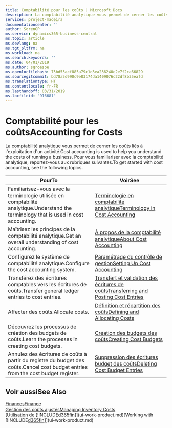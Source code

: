 ```yaml
---
title: Comptabilité pour les coûts | Microsoft Docs
description: La comptabilité analytique vous permet de cerner les coûts liés à l'exploitation d'un activié. Pour vous familiariser avec la comptabilité analytique, reportez-vous aux rubriques suivantes.
services: project-madeira
documentationcenter: ''
author: SorenGP
ms.service: dynamics365-business-central
ms.topic: article
ms.devlang: na
ms.tgt_pltfrm: na
ms.workload: na
ms.search.keywords: ''
ms.date: 04/01/2019
ms.author: sgroespe
ms.openlocfilehash: 75bd53acf885a79c1d3ea236240e2e7f2ca66829
ms.sourcegitcommit: bd78a5d990c9e83174da1409076c22df8b35eafd
ms.translationtype: HT
ms.contentlocale: fr-FR
ms.lasthandoff: 03/31/2019
ms.locfileid: "916681"
---
```

# <a name="accounting-for-costs"></a><span data-ttu-id="efbc9-104">Comptabilité pour les coûts</span><span class="sxs-lookup"><span data-stu-id="efbc9-104">Accounting for Costs</span></span>
<span data-ttu-id="efbc9-105">La comptabilité analytique vous permet de cerner les coûts liés à l'exploitation d'un activité.</span><span class="sxs-lookup"><span data-stu-id="efbc9-105">Cost accounting is used to help you understand the costs of running a business.</span></span> <span data-ttu-id="efbc9-106">Pour vous familiariser avec la comptabilité analytique, reportez-vous aux rubriques suivantes.</span><span class="sxs-lookup"><span data-stu-id="efbc9-106">To get started with cost accounting, see the following topics.</span></span>  

|<span data-ttu-id="efbc9-107">Pour</span><span class="sxs-lookup"><span data-stu-id="efbc9-107">To</span></span>|<span data-ttu-id="efbc9-108">Voir</span><span class="sxs-lookup"><span data-stu-id="efbc9-108">See</span></span>|  
|--------|---------|  
|<span data-ttu-id="efbc9-109">Familiarisez-vous avec la terminologie utilisée en comptabilité analytique.</span><span class="sxs-lookup"><span data-stu-id="efbc9-109">Understand the terminology that is used in cost accounting.</span></span>|[<span data-ttu-id="efbc9-110">Terminologie en comptabilité analytique</span><span class="sxs-lookup"><span data-stu-id="efbc9-110">Terminology in Cost Accounting</span></span>](finance-terminology-in-cost-accounting.md)|  
|<span data-ttu-id="efbc9-111">Maîtrisez les principes de la comptabilité analytique.</span><span class="sxs-lookup"><span data-stu-id="efbc9-111">Get an overall understanding of cost accounting.</span></span>|[<span data-ttu-id="efbc9-112">À propos de la comptabilité analytique</span><span class="sxs-lookup"><span data-stu-id="efbc9-112">About Cost Accounting</span></span>](finance-about-cost-accounting.md)|  
|<span data-ttu-id="efbc9-113">Configurez le système de comptabilité analytique.</span><span class="sxs-lookup"><span data-stu-id="efbc9-113">Configure the cost accounting system.</span></span>|[<span data-ttu-id="efbc9-114">Paramétrage du contrôle de gestion</span><span class="sxs-lookup"><span data-stu-id="efbc9-114">Setting Up Cost Accounting</span></span>](finance-set-up-cost-accounting.md)|  
|<span data-ttu-id="efbc9-115">Transférez des écritures comptables vers les écritures de coûts.</span><span class="sxs-lookup"><span data-stu-id="efbc9-115">Transfer general ledger entries to cost entries.</span></span>|[<span data-ttu-id="efbc9-116">Transfert et validation des écritures de coûts</span><span class="sxs-lookup"><span data-stu-id="efbc9-116">Transferring and Posting Cost Entries</span></span>](finance-transfer-and-post-cost-entries.md)|  
|<span data-ttu-id="efbc9-117">Affecter des coûts.</span><span class="sxs-lookup"><span data-stu-id="efbc9-117">Allocate costs.</span></span>|[<span data-ttu-id="efbc9-118">Définition et répartition des coûts</span><span class="sxs-lookup"><span data-stu-id="efbc9-118">Defining and Allocating Costs</span></span>](finance-define-and-allocate-costs.md)|  
|<span data-ttu-id="efbc9-119">Découvrez les processus de création des budgets de coûts.</span><span class="sxs-lookup"><span data-stu-id="efbc9-119">Learn the processes in creating cost budgets.</span></span>|[<span data-ttu-id="efbc9-120">Création des budgets des coûts</span><span class="sxs-lookup"><span data-stu-id="efbc9-120">Creating Cost Budgets</span></span>](finance-create-cost-budgets.md)|
|<span data-ttu-id="efbc9-121">Annulez des écritures de coûts à partir du registre du budget des coûts.</span><span class="sxs-lookup"><span data-stu-id="efbc9-121">Cancel cost budget entries from the cost budget register.</span></span>|[<span data-ttu-id="efbc9-122">Suppression des écritures budget des coûts</span><span class="sxs-lookup"><span data-stu-id="efbc9-122">Deleting Cost Budget Entries</span></span>](finance-how-to-delete-cost-budget-entries.md)| 


## <a name="see-also"></a><span data-ttu-id="efbc9-123">Voir aussi</span><span class="sxs-lookup"><span data-stu-id="efbc9-123">See Also</span></span>  
[<span data-ttu-id="efbc9-124">Finances</span><span class="sxs-lookup"><span data-stu-id="efbc9-124">Finance</span></span>](finance.md)  
[<span data-ttu-id="efbc9-125">Gestion des coûts ajustés</span><span class="sxs-lookup"><span data-stu-id="efbc9-125">Managing Inventory Costs</span></span>](finance-manage-inventory-costs.md)  
<span data-ttu-id="efbc9-126">[Utilisation de [!INCLUDE[d365fin](includes/d365fin_md.md)]](ui-work-product.md)</span><span class="sxs-lookup"><span data-stu-id="efbc9-126">[Working with [!INCLUDE[d365fin](includes/d365fin_md.md)]](ui-work-product.md)</span></span>
